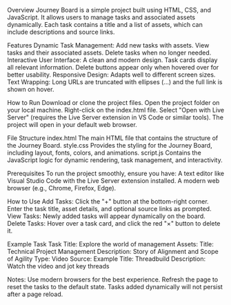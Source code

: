 Overview
Journey Board is a simple project built using HTML, CSS, and JavaScript. It allows users to manage tasks and associated assets dynamically. Each task contains a title and a list of assets, which can include descriptions and source links.

Features
Dynamic Task Management:
Add new tasks with assets.
View tasks and their associated assets.
Delete tasks when no longer needed.
Interactive User Interface:
A clean and modern design.
Task cards display all relevant information.
Delete buttons appear only when hovered over for better usability.
Responsive Design:
Adapts well to different screen sizes.
Text Wrapping:
Long URLs are truncated with ellipses (...) and the full link is shown on hover.

How to Run
Download or clone the project files.
Open the project folder on your local machine.
Right-click on the index.html file.
Select "Open with Live Server" (requires the Live Server extension in VS Code or similar tools).
The project will open in your default web browser.

File Structure
index.html
The main HTML file that contains the structure of the Journey Board.
style.css
Provides the styling for the Journey Board, including layout, fonts, colors, and animations.
script.js
Contains the JavaScript logic for dynamic rendering, task management, and interactivity.

Prerequisites
To run the project smoothly, ensure you have:
A text editor like Visual Studio Code with the Live Server extension installed.
A modern web browser (e.g., Chrome, Firefox, Edge).

How to Use
Add Tasks:
Click the "+" button at the bottom-right corner.
Enter the task title, asset details, and optional source links as prompted.
View Tasks:
Newly added tasks will appear dynamically on the board.
Delete Tasks:
Hover over a task card, and click the red "×" button to delete it.

Example Task
Task Title: Explore the world of management
Assets:
Title: Technical Project Management
Description: Story of Alignment and Scope of Agility
Type: Video
Source: Example
Title: Threadbuild
Description: Watch the video and jot key threads

Notes:
Use modern browsers for the best experience.
Refresh the page to reset the tasks to the default state. Tasks added dynamically will not persist after a page reload.
